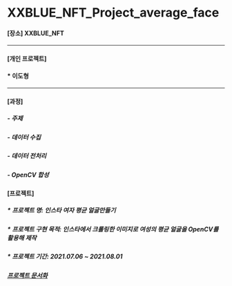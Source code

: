 
#  XXBLUE_NFT_Project_average_face

#### [장소]  XXBLUE_NFT
***

#### [개인 프로젝트]
####   * 이도형

***
#### [과정]
#####    - 주제 
#####    - 데이터 수집
#####    - 데이터 전처리
#####    - OpenCV 합성

####  [프로젝트]
#####  * 프로젝트 명: 인스타 여자 평균 얼굴만들기
#####  * 프로젝트 구현 목적: 인스타에서 크롤링한 이미지로 여성의 평균 얼굴을 OpenCV를 활용해 제작
#####  * 프로젝트 기간: 2021.07.06 ~ 2021.08.01

##### [프로젝트 문서화][doclink]

[doclink]:https://github.com/leedohyeong/KSA_Parrot_Object_Detection/blob/main/%EC%95%B5%EB%AC%B4%EC%83%88%20%EC%A0%84%EC%B2%98%EB%A6%AC.pdf "go doc"
